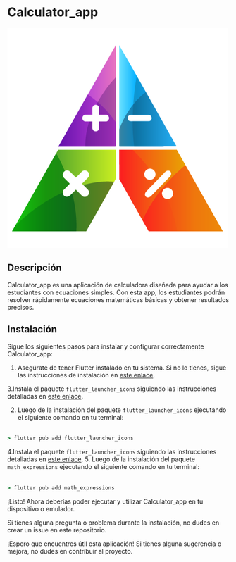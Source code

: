 # Calculator_app

![Logo de Calculator_app](assets/icon/icon.png)

## Descripción
Calculator_app es una aplicación de calculadora diseñada para ayudar a los estudiantes con ecuaciones simples. Con esta app, los estudiantes podrán resolver rápidamente ecuaciones matemáticas básicas y obtener resultados precisos.

## Instalación
Sigue los siguientes pasos para instalar y configurar correctamente Calculator_app:

1. Asegúrate de tener Flutter instalado en tu sistema. Si no lo tienes, sigue las instrucciones de instalación en [este enlace](https://flutter.dev/docs/get-started/install).


3.Instala el paquete `flutter_launcher_icons` siguiendo las instrucciones detalladas en [este enlace](https://pub.dev/packages/flutter_launcher_icons).

2. Luego de la instalación del paquete `flutter_launcher_icons` ejecutando el siguiente comando en tu terminal:

```ruby

> flutter pub add flutter_launcher_icons

```

4.Instala el paquete `flutter_launcher_icons` siguiendo las instrucciones detalladas en [este enlace](https://pub.dev/packages/math_expressions).
5.  Luego de la instalación del paquete  `math_expressions` ejecutando el siguiente comando en tu terminal:

```ruby

> flutter pub add math_expressions

```


¡Listo! Ahora deberías poder ejecutar y utilizar Calculator_app en tu dispositivo o emulador.

Si tienes alguna pregunta o problema durante la instalación, no dudes en crear un issue en este repositorio.

¡Espero que encuentres útil esta aplicación! Si tienes alguna sugerencia o mejora, no dudes en contribuir al proyecto.
